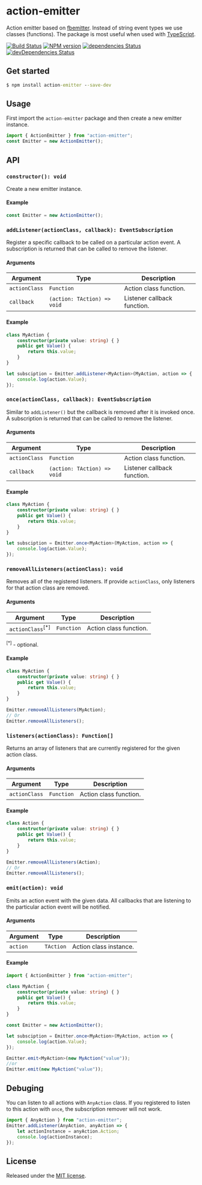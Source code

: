 # action-emitter
Action emitter based on [fbemitter](https://github.com/facebook/emitter). Instead of string event types we use classes (functions).
The package is most useful when used with [TypeScript](http://typescriptlang.org).

[![Build Status](https://travis-ci.org/SimplrJS/action-emitter.svg?branch=master)](https://travis-ci.org/SimplrJS/action-emitter)
[![NPM version](http://img.shields.io/npm/v/action-emitter.svg)](https://www.npmjs.com/package/action-emitter) [![dependencies Status](https://david-dm.org/simplrjs/action-emitter/status.svg)](https://david-dm.org/simplrjs/action-emitter) [![devDependencies Status](https://david-dm.org/simplrjs/action-emitter/dev-status.svg)](https://david-dm.org/simplrjs/action-emitter?type=dev)


## Get started
```cmd
$ npm install action-emitter --save-dev
```

## Usage
First import the `action-emitter` package and then create a new emitter instance.
```ts
import { ActionEmitter } from "action-emitter";
const Emitter = new ActionEmitter();
```


## API

### `constructor(): void`
Create a new emitter instance.

#### Example
```ts
const Emitter = new ActionEmitter();
```

### `addListener(actionClass, callback): EventSubscription`
Register a specific callback to be called on a particular action event. A subscription is returned that can be called to remove the listener.

#### Arguments
| Argument      | Type                        | Description                 |
|---------------|-----------------------------|-----------------------------|
| `actionClass` | `Function`                  | Action class function.      |
| `callback`    | `(action: TAction) => void` | Listener callback function. |


#### Example
```ts
class MyAction {
    constructor(private value: string) { }
    public get Value() {
        return this.value;
    }
}

let subsciption = Emitter.addListener<MyAction>(MyAction, action => {
    console.log(action.Value);
});
```


### `once(actionClass, callback): EventSubscription`
Similar to `addListener()` but the callback is removed after it is invoked once. A subscription is returned that can be called to remove the listener.

#### Arguments
| Argument      | Type                        | Description                 |
|---------------|-----------------------------|-----------------------------|
| `actionClass` | `Function`                  | Action class function.      |
| `callback`    | `(action: TAction) => void` | Listener callback function. |

#### Example
```ts
class MyAction {
    constructor(private value: string) { }
    public get Value() {
        return this.value;
    }
}

let subsciption = Emitter.once<MyAction>(MyAction, action => {
    console.log(action.Value);
});
```


### `removeAllListeners(actionClass): void`
Removes all of the registered listeners. If provide `actionClass`, only listeners for that action class are removed.

#### Arguments
| Argument                    | Type        | Description                 |
|-----------------------------|-------------|-----------------------------|
| `actionClass`<sup>[*]</sup> | `Function`  | Action class function.      |

<sup>[*]</sup> - optional.

#### Example
```ts
class MyAction {
    constructor(private value: string) { }
    public get Value() {
        return this.value;
    }
}

Emitter.removeAllListeners(MyAction);
// Or
Emitter.removeAllListeners();
```


### `listeners(actionClass): Function[]`
Returns an array of listeners that are currently registered for the given action class.

#### Arguments
| Argument      | Type       | Description                 |
|---------------|------------|-----------------------------|
| `actionClass` | `Function` | Action class function.      |


#### Example
```ts
class Action {
    constructor(private value: string) { }
    public get Value() {
        return this.value;
    }
}

Emitter.removeAllListeners(Action);
// Or
Emitter.removeAllListeners();
```


### `emit(action): void`
Emits an action event with the given data. All callbacks that are listening to the particular action event will be notified.

#### Arguments
| Argument      | Type      | Description                 |
|---------------|-----------|-----------------------------|
| `action`      | `TAction` | Action class instance.      |


#### Example
```ts
import { ActionEmitter } from "action-emitter";

class MyAction {
    constructor(private value: string) { }
    public get Value() {
        return this.value;
    }
}

const Emitter = new ActionEmitter();

let subsciption = Emitter.once<MyAction>(MyAction, action => {
    console.log(action.Value);
});

Emitter.emit<MyAction>(new MyAction("value"));
//or 
Emitter.emit(new MyAction("value"));
```

## Debuging
You can listen to all actions with `AnyAction` class. If you registered to listen to this action with `once`, the subscription remover will not work.
```ts
import { AnyAction } from "action-emitter";
Emitter.addListener(AnyAction, anyAction => {
    let actionInstance = anyAction.Action;
    console.log(actionInstance);
});
```


## License
Released under the [MIT license](LICENSE).
